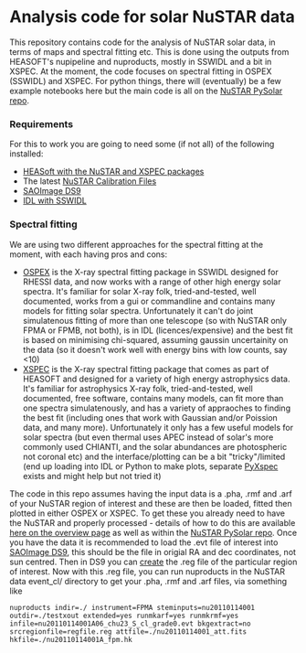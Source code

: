 # Analysis code for solar NuSTAR data

This repository contains code for the analysis of NuSTAR solar data, in terms of maps and spectral fitting etc. This is done using the outputs from HEASOFT's nupipeline and nuproducts, mostly in SSWIDL and a bit in XSPEC. At the moment, the code focuses on spectral fitting in OSPEX (SSWIDL) and XSPEC. For python things, there will (eventually) be a few example notebooks here but the main code is all on the [NuSTAR PySolar repo](https://github.com/NuSTAR/nustar_pysolar).

### Requirements

For this to work you are going to need some (if not all) of the following installed:

* [HEASoft with the NuSTAR and XSPEC packages](http://heasarc.nasa.gov/lheasoft/download.html)
* The latest [NuSTAR Calibration Files](http://heasarc.nasa.gov/docs/heasarc/caldb/nustar/)
* [SAOImage DS9](http://ds9.si.edu/site/Home.html)
* [IDL with SSWIDL](http://www.lmsal.com/solarsoft/ssw_setup.html)

### Spectral fitting

We are using two different approaches for the spectral fitting at the moment, with each having pros and cons:
* [OSPEX](https://hesperia.gsfc.nasa.gov/ssw/packages/spex/doc/ospex_explanation.htm) is the X-ray spectral fitting package in SSWIDL designed for RHESSI data, and now works with a range of other high energy solar spectra. It's familiar for solar X-ray folk, tried-and-tested, well documented, works from a gui or commandline and contains many models for fitting solar spectra. Unfortunately it can't do joint simulatenous fitting of more than one telescope (so with NuSTAR only FPMA or FPMB, not both), is in IDL (licences/expensive) and the best fit is based on minimising chi-squared, assuming gaussin uncertainity on the data (so it doesn't work well with energy bins with low counts, say <10)
* [XSPEC](https://heasarc.gsfc.nasa.gov/xanadu/xspec/) is the X-ray spectral fitting package that comes as part of HEASOFT and designed for a variety of high energy astrophysics data. It's familiar for astrophysics X-ray folk, tried-and-tested, well documented, free software, contains many models, can fit more than one spectra simulatenously, and has a variety of appraoches to finding the best fit (including ones that work with Gaussian and/or Poission data, and many more). Unfortunately it only has a few useful models for solar spectra (but even thermal uses APEC instead of solar's more commonly used CHIANTI, and the solar abundances are photospheric not coronal etc) and the interface/plotting can be a bit "tricky"/limited (end up loading into IDL or Python to make plots, separate [PyXspec](https://heasarc.gsfc.nasa.gov/xanadu/xspec/python/html/index.html) exists and might help but not tried it)

The code in this repo assumes having the input data is a .pha, .rmf and .arf of your NuSTAR region of interest and these are then be loaded, fitted then plotted in either OSPEX or XSPEC. To get these you already need to have the NuSTAR and properly processed - details of how to do this are available [here on the overview page](https://github.com/ianan/nsigh_all) as well as within the [NuSTAR PySolar repo](https://github.com/NuSTAR/nustar_pysolar). Once you have the data it is recommended to load the .evt file of interest into [SAOImage DS9](http://ds9.si.edu/site/Home.html), this should be the file in origial RA and dec coordinates, not sun centred. Then in DS9 you can [create](http://ds9.si.edu/doc/ref/region.html) the .reg file of the particular region of interest. Now with this .reg file, you can run nuproducts in the NuSTAR data event_cl/ directory to get your .pha, .rmf and .arf files, via something like 
```
nuproducts indir=./ instrument=FPMA steminputs=nu20110114001 outdir=./testxout extended=yes runmkarf=yes runmkrmf=yes infile=nu20110114001A06_chu23_S_cl_grade0.evt bkgextract=no srcregionfile=regfile.reg attfile=./nu20110114001_att.fits hkfile=./nu20110114001A_fpm.hk
```
